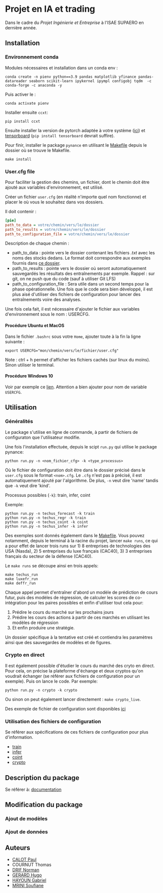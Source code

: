 # Projet en IA et trading
Dans le cadre du *Projet Ingénierie et Entreprise* à l'ISAE SUPAERO en dernière année.

## Installation

### Environnement conda
Modules nécessaires et installation dans un conda env :
```shell
conda create -n pienv python==3.9 pandas matplotlib yfinance pandas-datareader seaborn scikit-learn ipykernel ipympl configobj tqdm  -c conda-forge -c anaconda -y
```
Puis activer le :
```shell
conda activate pienv 
```

Installer ensuite `ccxt`:
```shell
pip install ccxt
```

Ensuite installer la version de pytorch adaptée à votre système ([ici](https://pytorch.org/)) et [tensorboard](https://pytorch.org/tutorials/recipes/recipes/tensorboard_with_pytorch.html) (`pip install tensorboard` devrait suffire).

Pour finir, installer le package `pynance` en utilisant le [Makefile](Makefile.md) depuis le dossier où se trouve le Makefile.
```shell
make install
```

### User.cfg file
Pour faciliter la gestion des chemins, un fichier, dont le chemin doit être ajouté aux variables d'environnement, est utilisé.

Créer un fichier `user.cfg` (en réalité n'importe quel nom fonctionne) et placer le où vous le souhaitez dans vos dossiers.

Il doit contenir :
```cfg
[pie]
path_to_data = votre/chemin/vers/le/dossier
path_to_results = votre/chemin/vers/le/dossier
path_to_configuration_file = votre/chemin/vers/le/dossier
```

Description de chaque chemin :
- path_to_data : pointe vers le dossier contenant les fichiers *.txt* avec les noms des stocks dedans. Le format doit correspondre aux exemples fournis dans [ce dossier](data/tech_us.txt).
- path_to_results : pointe vers le dossier où seront automatiquement sauvegardés les résultats des entraînements par exemple. Rappel : sur git, on ne push que du code (sauf à utiliser Git LFS)
- path_to_configuration_file : Sera utile dans un second temps pour la phase opérationnelle. Une fois que le code sera bien développé, il est plus aisé d'utiliser des fichiers de configuration pour lancer des entraînements voire des analyses.

Une fois cela fait, il est nécessaire d'ajouter le fichier aux variables d'environnement sous le nom : USERCFG.

#### Procédure Ubuntu et MacOS
Dans le fichier `.bashrc` sous votre `Home`, ajouter toute à la fin la ligne suivante :
```
export USERCFG="mon/chemin/vers/le/fichier/user.cfg"
```

Note : ctrl + h permet d'afficher les fichiers cachés (sur linux du moins). Sinon utiliser le terminal.

#### Procédure Windows 10
Voir par exemple ce [lien](https://helpdeskgeek.com/windows-10/add-windows-path-environment-variable/). Attention a bien ajouter pour nom de variable `USERCFG`.

## Utilisation

### Généralités
Le package s'utilise en ligne de commande, à partir de fichiers de configuraton que l'utilisateur modifie.

Une fois l'installation effectuée, depuis le scipt `run.py` qui utilise le package pynance:
```shell
python run.py -n <nom_fichier_cfg> -k <type_processus>
```
Où le fichier de configuration doit être dans le dossier précisé dans le `user.cfg` sous le format `<nom>.cfg`. Le `.cfg` n'est pas à précisé, il est automatiquement ajouté par l'algorithme. De plus, `-n` veut dire 'name' tandis que `-k` veut dire 'kind'.

Processus possibles (`-k`): train, infer, coint

Exemple:
```shell
python run.py -n techus_forecast -k train
python run.py -n techus_regr -k train
python run.py -n techus_coint -k coint
python run.py -n techus_infer -k infer
```
Des exemples sont donnés également dans le [Makefile](Makefile). Vous pouvez notamment, depuis le terminal à la racine du projet, lancer `make runs`, ce qui a pour effet de lancer trois runs sur 1) 8 entreprises de technologies des USA (Nasda), 2) 5 entreprises du luxe français (CAC40), 3) 3 entreprises français du secteur de la défense (CAC40).

Le `make runs` se découpe ainsi en trois appels:
```shell
make techus_run
make luxefr_run
make deffr_run
```

Chaque appel permet d'entraîner d'abord un modèle de prédiction de cours futur, puis des modèles de régression, de calculer les scores de co-intégration pour les paires possibles et enfin d'utiliser tout cela pour:
1) Prédire le cours du marché sur les prochains jours
2) Prédire les cours des actions à partir de ces marchés en utilisant les modèles de régression
3) Et enfin produire une stratégie.

Un dossier spécifique à la tentative est créé et contiendra les paramètres ainsi que des sauvegardes de modèles et de figures. 

### Crypto en direct
Il est également possible d'étudier le cours du marché des cryto en direct. Pour cela, on précise la plateforme d'échange et deux cryptos qu'on voudrait échanger (se référer aux fichiers de configuration pour un exemple). Puis on lance le code. Par exemple:
```shell
python run.py -n crypto -k crypto
```
Ou sinon on peut également lancer directement : `make crypto_live`.

Des exemple de fichier de configuration sont disponibles [ici](config_files/)

### Utilisation des fichiers de configuration
Se référer aux spécifications de ces fichiers de configuration pour plus d'information.
- [train](pynance/config/spec_train.cfg)
- [infer](pynance/config/spec_infer.cfg)
- [coint](pynance/config/spec_coint.cfg)
- [crypto](pynance/config/spec_crypto.cfg)

## Description du package
Se référer à: [documentation](https://gabrielhayoun.github.io/PIE/index.html)

## Modification du package
### Ajout de modèles
### Ajout de données

## Auteurs
- [CALOT Paul](https://www.linkedin.com/in/paul-calot-43549814b/)
- COURNUT Thomas
- [DRIF Norman](https://www.linkedin.com/in/norman-drif-85081119b/)
- [GERARD Hugo](https://www.linkedin.com/in/hugo-g%C3%A9rard-290a77241/)
- [HAYOUN Gabriel](https://www.linkedin.com/in/gabriel-hayoun/)
- [MRINI Soufiane](https://www.linkedin.com/in/soufiane-mrini-5b6375205/)
